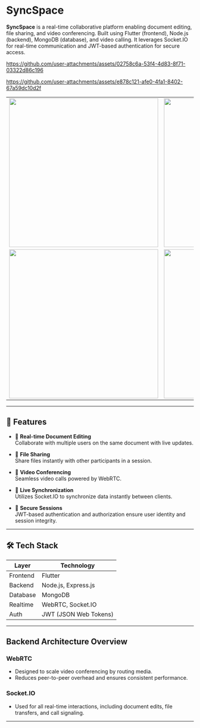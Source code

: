 # SyncSpace

**SyncSpace** is a real-time collaborative platform enabling document editing, file sharing, and video conferencing. Built using Flutter (frontend), Node.js (backend), MongoDB (database), and video calling. It leverages Socket.IO for real-time communication and JWT-based authentication for secure access.

https://github.com/user-attachments/assets/02758c6a-53f4-4d83-8f71-03322d86c196


https://github.com/user-attachments/assets/e878c121-afe0-4fa1-8402-67a59dc10d2f


<table>
  <tr>
    <td><img src="https://github.com/user-attachments/assets/6cc401fa-6fa6-4786-9d4f-d92b9b863276" width="400"/></td>
    <td><img src="https://github.com/user-attachments/assets/094fa6fd-f643-4013-a2ca-69aed6646ef3" width="400"/></td>
  </tr>
  <tr>
    <td><img src="https://github.com/user-attachments/assets/df0fa34a-fc41-4fb7-9c89-3fd3f0444743" width="400"/></td>
    <td><img src="https://github.com/user-attachments/assets/75ae4deb-5ac9-492e-86c6-42a87e7ac49c" width="400"/></td>
  </tr>
</table>

---


## 🚀 Features

- 📄 **Real-time Document Editing**  
  Collaborate with multiple users on the same document with live updates.

- 📁 **File Sharing**  
  Share files instantly with other participants in a session.

- 🎥 **Video Conferencing**  
  Seamless video calls powered by WebRTC.

- 🔄 **Live Synchronization**  
  Utilizes Socket.IO to synchronize data instantly between clients.

- 🔐 **Secure Sessions**  
  JWT-based authentication and authorization ensure user identity and session integrity.

---

## 🛠️ Tech Stack

| Layer        | Technology                         |
|--------------|------------------------------------|
| Frontend     | Flutter                            |
| Backend      | Node.js, Express.js                |
| Database     | MongoDB                            |
| Realtime     | WebRTC, Socket.IO            |
| Auth         | JWT (JSON Web Tokens)              |

---
## Backend Architecture Overview

### WebRTC
- Designed to scale video conferencing by routing media.
- Reduces peer-to-peer overhead and ensures consistent performance.

### Socket.IO
- Used for all real-time interactions, including document edits, file transfers, and call signaling.

---
